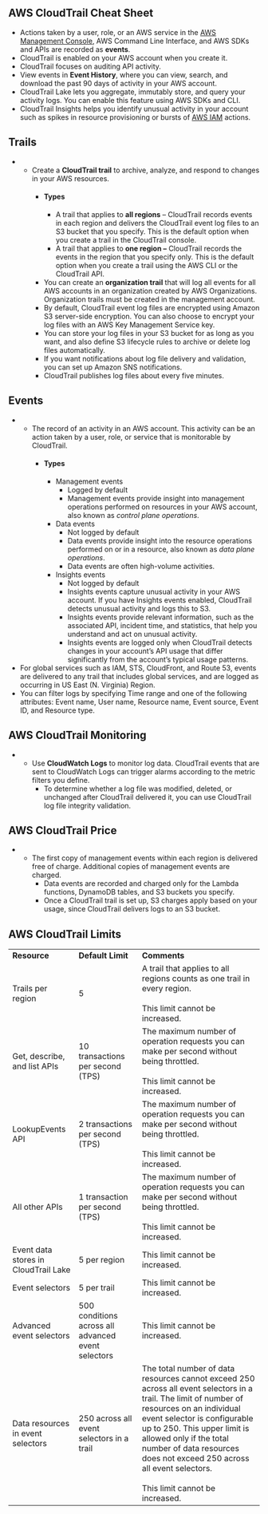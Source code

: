 ## AWS CloudTrail Cheat Sheet

- Actions taken by a user, role, or an AWS service in the [AWS Management Console](https://tutorialsdojo.com/aws-management-console/), AWS Command Line Interface, and AWS SDKs and APIs are recorded as **events**.
- CloudTrail is enabled on your AWS account when you create it.
- CloudTrail focuses on auditing API activity.
- View events in **Event History**, where you can view, search, and download the past 90 days of activity in your AWS account.
- CloudTrail Lake lets you aggregate, immutably store, and query your activity logs. You can enable this feature using AWS SDKs and CLI.
- CloudTrail Insights helps you identify unusual activity in your account such as spikes in resource provisioning or bursts of [AWS IAM](https://tutorialsdojo.com/aws-identity-and-access-management-iam/) actions.

## **Trails**

- - Create a **CloudTrail trail** to archive, analyze, and respond to changes in your AWS resources.
    - #### Types
        - A trail that applies to **all regions** – CloudTrail records events in each region and delivers the CloudTrail event log files to an S3 bucket that you specify. This is the default option when you create a trail in the CloudTrail console.
        - A trail that applies to **one region –** CloudTrail records the events in the region that you specify only. This is the default option when you create a trail using the AWS CLI or the CloudTrail API.
    - You can create an **organization trail** that will log all events for all AWS accounts in an organization created by AWS Organizations. Organization trails must be created in the management account.
    - By default, CloudTrail event log files are encrypted using Amazon S3 server-side encryption. You can also choose to encrypt your log files with an AWS Key Management Service key.
    - You can store your log files in your S3 bucket for as long as you want, and also define S3 lifecycle rules to archive or delete log files automatically.
    - If you want notifications about log file delivery and validation, you can set up Amazon SNS notifications.
    - CloudTrail publishes log files about every five minutes.

## **Events**

- - The record of an activity in an AWS account. This activity can be an action taken by a user, role, or service that is monitorable by CloudTrail.
    - #### Types
        - Management events
            - Logged by default
            - Management events provide insight into management operations performed on resources in your AWS account, also known as _control plane operations_.
        - Data events
            - Not logged by default
            - Data events provide insight into the resource operations performed on or in a resource, also known as _data plane operations_.
            - Data events are often high-volume activities.
        - Insights events
            - Not logged by default
            - Insights events capture unusual activity in your AWS account. If you have Insights events enabled, CloudTrail detects unusual activity and logs this to S3.
            - Insights events provide relevant information, such as the associated API, incident time, and statistics, that help you understand and act on unusual activity. 
            - Insights events are logged only when CloudTrail detects changes in your account’s API usage that differ significantly from the account’s typical usage patterns.
- For global services such as IAM, STS, CloudFront, and Route 53, events are delivered to any trail that includes global services, and are logged as occurring in US East (N. Virginia) Region.
- You can filter logs by specifying Time range and one of the following attributes: Event name, User name, Resource name, Event source, Event ID, and Resource type.

## **AWS CloudTrail Monitoring**

- - Use **CloudWatch Logs** to monitor log data. CloudTrail events that are sent to CloudWatch Logs can trigger alarms according to the metric filters you define.
    - To determine whether a log file was modified, deleted, or unchanged after CloudTrail delivered it, you can use CloudTrail log file integrity validation.

## **AWS CloudTrail Price**

- - The first copy of management events within each region is delivered free of charge. Additional copies of management events are charged.
    - Data events are recorded and charged only for the Lambda functions, DynamoDB tables, and S3 buckets you specify.
    - Once a CloudTrail trail is set up, S3 charges apply based on your usage, since CloudTrail delivers logs to an S3 bucket.

## **AWS CloudTrail Limits**

|   |   |   |
|---|---|---|
|**Resource**|**Default Limit**|**Comments**|
|Trails per region|5|A trail that applies to all regions counts as one trail in every region.<br><br>This limit cannot be increased.|
|Get, describe, and list APIs|10 transactions per second (TPS)|The maximum number of operation requests you can make per second without being throttled.<br><br>This limit cannot be increased.|
|LookupEvents API|2 transactions per second (TPS)|The maximum number of operation requests you can make per second without being throttled.<br><br>This limit cannot be increased.|
|All other APIs|1 transaction per second (TPS)|The maximum number of operation requests you can make per second without being throttled.<br><br>This limit cannot be increased.|
|Event data stores in CloudTrail Lake|5 per region|This limit cannot be increased.|
|Event selectors|5 per trail|This limit cannot be increased.|
|Advanced event selectors|500 conditions across all advanced event selectors|This limit cannot be increased.|
|Data resources in event selectors|250 across all event selectors in a trail|The total number of data resources cannot exceed 250 across all event selectors in a trail. The limit of number of resources on an individual event selector is configurable up to 250. This upper limit is allowed only if the total number of data resources does not exceed 250 across all event selectors.<br><br>This limit cannot be increased.|
